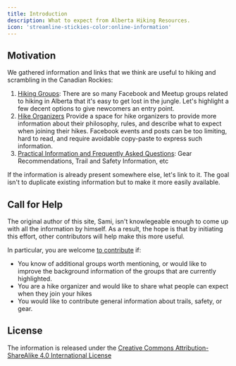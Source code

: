 ```yaml
---
title: Introduction
description: What to expect from Alberta Hiking Resources.
icon: 'streamline-stickies-color:online-information'
---
```


## Motivation

We gathered information and links that we think are useful to hiking and scrambling in the Canadian Rockies:

1. [Hiking Groups](/hiking-groups/): There are so many Facebook and Meetup groups related to hiking in Alberta that it's easy to get lost in the jungle. Let's highlight a few decent options to give newcomers an entry point.
2. [Hike Organizers](/hike-organizers) Provide a space for hike organizers to provide more information about their philosophy, rules, and describe what to expect when joining their hikes. Facebook events and posts can be too limiting, hard to read, and require avoidable copy-paste to express such information.
3. [Practical Information and Frequently Asked Questions](/practical-information): Gear Recommendations, Trail and Safety Information, etc

If the information is already present somewhere else, let's link to it. The goal isn't to duplicate existing information but to make it more easily available.

## Call for Help

The original author of this site, Sami, isn't knowlegeable enough to come up with all the information by himself. As a result, the hope is that by initiating this effort, other contributors will help make this more useful.

In particular, you are welcome [to contribute](/getting-started/contributing) if:
- You know of additional groups worth mentioning, or would like to improve the background information of the groups that are currently highlighted.
- You are a hike organizer and would like to share what people can expect when they join your hikes
- You would like to contribute general information about trails, safety, or gear.
  

## License

The information is released under the [Creative Commons Attribution-ShareAlike 4.0 International License](https://creativecommons.org/licenses/by-sa/4.0/)
